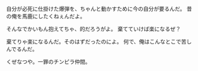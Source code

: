 
自分が必死に仕掛けた爆弾を、ちゃんと動かすために今の自分が要るんだ。
昔の俺を馬鹿にしたくねぇんだよ。

そんなでかいもん抱えてちゃ、的だろうがよ。
棄てていけば楽になるぜ？

棄てりゃ楽になるんだ。そのはずだったのによ。
何で、俺はこんなとこで苦しんでるんだ。


くぜなつや。一罪のチンピラ仲間。


